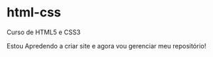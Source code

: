 # html-css
 Curso de HTML5 e CSS3

 Estou Apredendo a criar site e agora vou gerenciar meu repositório!
